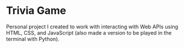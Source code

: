 # Trivia Game

Personal project I created to work with interacting with Web APIs using HTML, CSS, and JavaScript (also made a version to be played in the terminal with Python).
